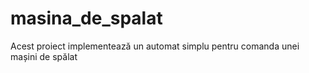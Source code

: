 # masina_de_spalat
Acest proiect implementează un automat simplu pentru comanda unei mașini de spălat
